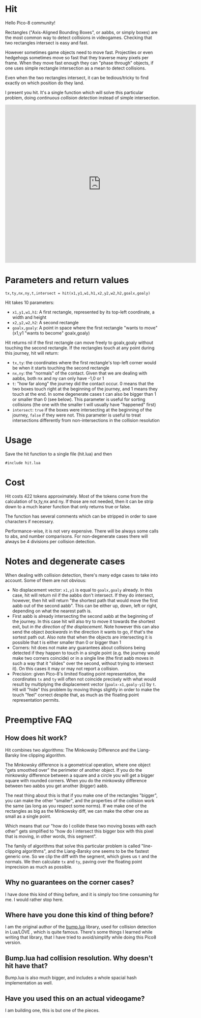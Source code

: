 
# Hit

Hello Pico-8 community!

Rectangles ("Axis-Aligned Bounding Boxes", or aabbs, or simply boxes) are the most common way to detect collisions in videogames. Checking that two rectangles intersect is easy and fast.

However sometimes game objects need to move fast. Projectiles or even hedgehogs sometimes move so fast that they traverse many pixels per frame. When they move fast enough they can "phase through" objects, if one uses simple rectangle intersection as a mean to detect collisions.

Even when the two rectangles intersect, it can be tedious/tricky to find exactly on which position do they land.

I present you hit. It's a single function which will solve this particular problem, doing *continuous collision detection* instead of simple intersection.

<iframe src="https://www.lexaloffle.com/bbs/widget.php?pid=hit" allowfullscreen width="621" height="513" style="border:none; overflow:hidden"></iframe>

# Parameters and return values

```
tx,ty,nx,ny,t,intersect = hit(x1,y1,w1,h1,x2,y2,w2,h2,goalx,goaly)
```

Hit takes 10 parameters:
- `x1,y1,w1,h1`: A first rectangle, represented by its top-left coordinate, a width and height
- `x2,y2,w2,h2`: A second rectangle
- `goalx,goaly`: A point in space where the first rectangle "wants to move" (x1,y1 "wants to become" goalx,goaly)

Hit returns nil if the first rectangle can move freely to goalx,goaly without touching the second rectangle. If the rectangles touch at any point during this journey, hit will return:
- `tx,ty`: the coordinates where the first rectangle's top-left corner would be when it starts touching the second rectangle
- `nx,ny`: the "normals" of the contact. Given that we are dealing with aabbs, both nx and ny can only have -1,0 or 1
- `t`: "how far along" the journey did the contact occur. 0 means that the two boxes touch right at the beginning of the journey, and 1 means they touch at the end. In some degenerate cases t can also be bigger than 1 or smaller than 0 (see below). This parameter is useful for sorting collisions (the one with the smaller t will usually have "happened" first)
- `intersect`: `true` if the boxes were intersecting at the beginning of the journey, `false` if they were not. This parameter is useful to treat intersections differently from non-intersections in the collision resolution

# Usage

Save the hit function to a single file (hit.lua) and then
```
#include hit.lua
```

# Cost

Hit costs 422 tokens approximately. Most of the tokens come from the calculation of tx,ty,nx and ny. If those are not needed, then it can be strip down to a much leaner function that only returns true or false.

The function has several comments which can be stripped in order to save characters if necessary.

Performance-wise, it is not very expensive. There will be always some calls to abs, and number comparisons. For non-degenerate cases there will always be 4 divisions per collision detection.

# Notes and degenerate cases

When dealing with collision detection, there's many edge cases to take into account. Some of them are not obvious:
- No displacement vector: `x1,y1` is equal to `goalx,goaly` already. In this case, hit will return nil if the aabbs don't intersect. If they do intersect, however, then hit will return "the shortest path that would move the first aabb out of the second aabb". This can be either up, down, left or right, depending on what the nearest path is.
- First aabb is already intersecting the second aabb at the beginning of the journey. In this case hit will also try to move it towards the shortest exit, but *in the direction of the displacement*. Note however this can also send the object *backwards* in the direction it wants to go, if that's the sortest path out. Also note that when the objects are intersecting it is possible that t is either smaller than 0 or bigger than 1
- Corners: hit does not make any guarantees about collisions being detected if they happen to touch in a single point (e.g. the journey would make two corners coincide) or in a single line (the first aabb moves in such a way that it "slides" over the second, without trying to intersect it). On this cases it may or may not report a collision. 
- Precision: given Pico-8's limited floating point representation, the coordinates `tx` and `ty` will often not coincide precisely with what would result by multiplying the displacement vector (`goalx-x1,goaly-y1`) by `t`. Hit will "hide" this problem by moving things slightly in order to make the touch "feel" correct despite that, as much as the floating point representation permits.

# Preemptive FAQ

## How does hit work?

Hit combines two algorithms: The Minkowsky Difference and the Liang-Barsky line clipping algorithm.

The Minkowsky difference is a geometrical operation, where one object "gets smoothed over" the perimeter of another object. If you do the minkowsky difference between a square and a circle you will get a bigger square with rounded corners. When you do the minkowsky difference between two aabbs you get another (bigger) aabb.

The neat thing about this is that if you make one of the rectangles "bigger", you can make the other "smaller", and the properties of the collision work the same (as long as you respect some norms). If we make one of the rectangles as big as the Minkowsky diff, we can make the other one as small as a single point.

Which means that our "how do I collide these two moving boxes with each other" gets simplified to "how do I intersect this bigger box with this pixel that is moving, in other words, this segment".

The family of algorithms that solve this particular problem is called "line-clipping algorithms", and the Liang-Barsky one seems to be the fastest generic one. So we clip the diff with the segment, which gives us `t` and the normals. We then calculate `tx` and `ty`, paving over the floating point imprecision as much as possible.

## Why no guarantees on the corner cases?

I have done this kind of thing before, and it is simply too time consuming for me. I would rather stop here.

## Where have you done this kind of thing before?

I am the original author of the [bump.lua](https://github.com/kikito/bump.lua) library, used for collision detection in Lua/LÖVE , which is quite famous. There's some things I learned while writing that library, that I have tried to avoid/simplify while doing this Pico8 version.


## Bump.lua had collision resolution. Why doesn't hit have that?

Bump.lua is also much bigger, and includes a whole spacial hash implementation as well.

## Have you used this on an actual videogame?

I am building one, this is but one of the pieces. 

